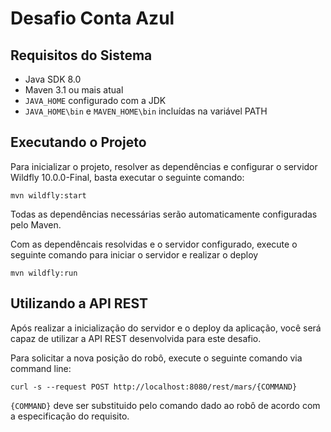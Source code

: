 # Desafio Conta Azul

## Requisitos do Sistema

* Java SDK 8.0
* Maven 3.1 ou mais atual
* `JAVA_HOME` configurado com a JDK
* `JAVA_HOME\bin` e `MAVEN_HOME\bin` incluídas na variável PATH


## Executando o Projeto

Para inicializar o projeto, resolver as dependências e configurar o servidor Wildfly 10.0.0-Final, basta executar o seguinte comando:

`mvn wildfly:start`

Todas as dependências necessárias serão automaticamente configuradas pelo Maven.

Com as dependêncais resolvidas e o servidor configurado, execute o seguinte comando para iniciar o servidor e realizar o deploy

`mvn wildfly:run`

## Utilizando a API REST

Após realizar a inicialização do servidor e o deploy da aplicação, você será capaz de utilizar a API REST desenvolvida para este desafio.

Para solicitar a nova posição do robô, execute o seguinte comando via command line:

`curl -s --request POST http://localhost:8080/rest/mars/{COMMAND}`

`{COMMAND}` deve ser substituido pelo comando dado ao robô de acordo com a especificação do requisito.
